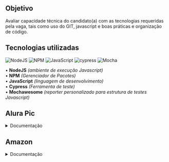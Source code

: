 <div id="top"></div>

## Objetivo

Avaliar capacidade técnica do candidato(a) com as tecnologias requeridas pela vaga, tais
como uso do GIT, javascript e boas práticas e organização de código.

## Tecnologias utilizadas
![NodeJS](https://img.shields.io/badge/node.js-6DA55F?style=for-the-badge&logo=node.js&logoColor=white)
![NPM](https://img.shields.io/badge/NPM-%23000000.svg?style=for-the-badge&logo=npm&logoColor=white)
![JavaScript](https://img.shields.io/badge/javascript-%23323330.svg?style=for-the-badge&logo=javascript&logoColor=%23F7DF1E)
![cypress](https://img.shields.io/badge/-cypress-%23E5E5E5?style=for-the-badge&logo=cypress&logoColor=058a5e)
![Mocha](https://img.shields.io/badge/-mochawesome-%238D6748?style=for-the-badge&logo=mocha&logoColor=white)


• **NodeJS** *(ambiente de execução Javascript)*
<br/>
• **NPM** *(Gerenciador de Pacotes)*
<br/>
• **JavaScript** *(linguagem de desenvolvimento)*
<br/>
• **Cypress** *(Ferramenta de teste)*
<br/>
• **Mochawesome** *(reporter  personalizado para estrutura de testes Javascript)*


## Alura Pic
<details><summary>Documentação</summary>

## Ciclo de Teste:
<img  alt="Relatorio de teste AluraPic" width="700" src="https://github.com/roodrigoomendes/NucleusEti/blob/main/assets/AluraPic.png?raw=true">


## AluraPic - CT0001 Cadastro
<img  alt="AluraPic - CT0001 Cadastro" width="500" src="https://github.com/roodrigoomendes/NucleusEti/blob/main/assets/AluraPic-CT0001.gif?raw=true">

## AluraPic - CT0002 Login
<img  alt="AluraPic - CT0001 Cadastro" width="500" src="https://github.com/roodrigoomendes/NucleusEti/blob/main/assets/AluraPic-CT0002.gif?raw=true">


## relatório Mochawesome CT001 Cadastro:
![Mocha](https://img.shields.io/badge/-mochawesome-%238D6748?style=for-the-badge&logo=mocha&logoColor=white)
<br>
<img  alt="AluraPic - CT0001 Cadastro" width="500" src="https://github.com/roodrigoomendes/NucleusEti/blob/main/assets/CT001.png?raw=true">

## relatório Mochawesome CT002 Login:
![Mocha](https://img.shields.io/badge/-mochawesome-%238D6748?style=for-the-badge&logo=mocha&logoColor=white)
<br>
<img  alt="AluraPic - CT002 Login" width="500" src="https://github.com/roodrigoomendes/NucleusEti/blob/main/assets/CT002.png?raw=true">
<br>
</details>

## Amazon
<details><summary>Documentação</summary>

## Ciclo de Teste:
<img  alt="Relatorio de teste Amazon" width="700" src="https://github.com/roodrigoomendes/NucleusEti/blob/main/assets/Amazon.png?raw=true">


## Amazon - CT0001 Carrinho de compra
<img  alt="AluraPic - CT0001 Cadastro" width="500" src="https://github.com/roodrigoomendes/NucleusEti/blob/main/assets/Amazon-CT0001.gif?raw=true">


## relatório Mochawesome CT001 Carrinho de Compra:
![Mocha](https://img.shields.io/badge/-mochawesome-%238D6748?style=for-the-badge&logo=mocha&logoColor=white)
<br>
<img  alt="AluraPic - CT001 Carrinho de Compra" width="500" src="https://github.com/roodrigoomendes/NucleusEti/blob/main/assets/CT001%20Amazon.png?raw=true">
<br>


## Clone para Execução

Clone este repositório para sua máquina local usando comando abaixo:

```
$ git clone https://github.com/roodrigoomendes/NucleusEti.git
```

### Execução na interface

Acessar a raiz do repositório
```
$ cd /{diretorio}/NucleusEti
```
Execute comando para instalar as dependências listadas na seção de `devDependencies` do arquivo `package.json`

```
npm install
```

Execute comando para abrir a UI do cypress
```
npx cypress open
```

Na UI do cypress
```
1. Clicar em E2E Testing
2. Clicar na opção Electron como browser

• Confirmar em Start E2E Testing in Electron

3. Selecionar qual teste deseja iniciar:

•AluraPic - CT0001 Cadastro.cy.js
•AluraPic - CT0002 Login.cy.js
•Amazon - CT0001 Carinho de Compra.cy.js

```

>### Execução modo headless 

Acessar a raiz do repositório
```
$ cd /{diretorio}/NucleusEti
```
Abrir o ```git bash```
Execute comando 
```
npx cypress run
```


## Autor

<img style="border-radius: 50%;" src="https://media-exp2.licdn.com/dms/image/D4E35AQF5GqZ5re511A/profile-framedphoto-shrink_400_400/0/1653410495003?e=1658721600&v=beta&t=YXPeYBSZBIAtBpnWOYI2JA9kNhK5_zzgI7Otohv9KMo" width="100px" alt=""/><br>
<br />
Feito com ❤️ por Rodrigo Mendes 👋🏽 Entre em contato!
<br/>


 <a href="mailto:roodrigoomendessilva@gmail.com">![Gmail](https://img.shields.io/badge/Gmail-D14836?style=for-the-badge&logo=gmail&logoColor=white)</a>
 <a href="https://www.linkedin.com/in/rodrigomendes-/" target="_blank">![LinkedIn](https://img.shields.io/badge/linkedin-%230077B5.svg?style=for-the-badge&logo=linkedin&logoColor=white)</a> 

<p align="right">(<a href="#top">Voltar para o TOPO</a>)</p>
